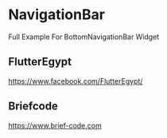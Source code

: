 # NavigationBar 

Full Example For BottomNavigationBar Widget

## FlutterEgypt
https://www.facebook.com/FlutterEgypt/

## Briefcode
https://www.brief-code.com